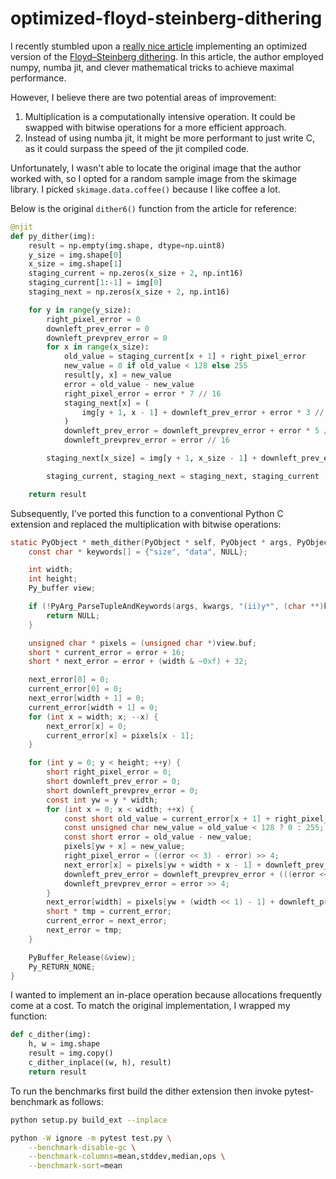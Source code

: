 # optimized-floyd-steinberg-dithering

I recently stumbled upon a [really nice article](https://pythonspeed.com/articles/optimizing-dithering/) implementing an optimized version of the [Floyd–Steinberg dithering](https://en.wikipedia.org/wiki/Floyd%E2%80%93Steinberg_dithering).
In this article, the author employed numpy, numba jit, and clever mathematical tricks to achieve maximal performance.

However, I believe there are two potential areas of improvement:

1. Multiplication is a computationally intensive operation. It could be swapped with bitwise operations for a more efficient approach.
2. Instead of using numba jit, it might be more performant to just write C, as it could surpass the speed of the jit compiled code.

Unfortunately, I wasn't able to locate the original image that the author worked with,
so I opted for a random sample image from the skimage library.
I picked `skimage.data.coffee()` because I like coffee a lot.

Below is the original `dither6()` function from the article for reference:

```py
@njit
def py_dither(img):
    result = np.empty(img.shape, dtype=np.uint8)
    y_size = img.shape[0]
    x_size = img.shape[1]
    staging_current = np.zeros(x_size + 2, np.int16)
    staging_current[1:-1] = img[0]
    staging_next = np.zeros(x_size + 2, np.int16)

    for y in range(y_size):
        right_pixel_error = 0
        downleft_prev_error = 0
        downleft_prevprev_error = 0
        for x in range(x_size):
            old_value = staging_current[x + 1] + right_pixel_error
            new_value = 0 if old_value < 128 else 255
            result[y, x] = new_value
            error = old_value - new_value
            right_pixel_error = error * 7 // 16
            staging_next[x] = (
                img[y + 1, x - 1] + downleft_prev_error + error * 3 // 16
            )
            downleft_prev_error = downleft_prevprev_error + error * 5 // 16
            downleft_prevprev_error = error // 16

        staging_next[x_size] = img[y + 1, x_size - 1] + downleft_prev_error

        staging_current, staging_next = staging_next, staging_current

    return result
```

Subsequently, I've ported this function to a conventional Python C extension and replaced the multiplication with bitwise operations:

```c
static PyObject * meth_dither(PyObject * self, PyObject * args, PyObject * kwargs) {
    const char * keywords[] = {"size", "data", NULL};

    int width;
    int height;
    Py_buffer view;

    if (!PyArg_ParseTupleAndKeywords(args, kwargs, "(ii)y*", (char **)keywords, &width, &height, &view)) {
        return NULL;
    }

    unsigned char * pixels = (unsigned char *)view.buf;
    short * current_error = error + 16;
    short * next_error = error + (width & ~0xf) + 32;

    next_error[0] = 0;
    current_error[0] = 0;
    next_error[width + 1] = 0;
    current_error[width + 1] = 0;
    for (int x = width; x; --x) {
        next_error[x] = 0;
        current_error[x] = pixels[x - 1];
    }

    for (int y = 0; y < height; ++y) {
        short right_pixel_error = 0;
        short downleft_prev_error = 0;
        short downleft_prevprev_error = 0;
        const int yw = y * width;
        for (int x = 0; x < width; ++x) {
            const short old_value = current_error[x + 1] + right_pixel_error;
            const unsigned char new_value = old_value < 128 ? 0 : 255;
            const short error = old_value - new_value;
            pixels[yw + x] = new_value;
            right_pixel_error = ((error << 3) - error) >> 4;
            next_error[x] = pixels[yw + width + x - 1] + downleft_prev_error + (((error << 1) + error) >> 4);
            downleft_prev_error = downleft_prevprev_error + (((error << 2) + error) >> 4);
            downleft_prevprev_error = error >> 4;
        }
        next_error[width] = pixels[yw + (width << 1) - 1] + downleft_prev_error;
        short * tmp = current_error;
        current_error = next_error;
        next_error = tmp;
    }

    PyBuffer_Release(&view);
    Py_RETURN_NONE;
}
```

I wanted to implement an in-place operation because allocations frequently come at a cost.
To match the original implementation, I wrapped my function:

```py
def c_dither(img):
    h, w = img.shape
    result = img.copy()
    c_dither_inplace((w, h), result)
    return result
```

To run the benchmarks first build the dither extension then invoke pytest-benchmark as follows:

```bash
python setup.py build_ext --inplace
```

```bash
python -W ignore -m pytest test.py \
    --benchmark-disable-gc \
    --benchmark-columns=mean,stddev,median,ops \
    --benchmark-sort=mean
```
